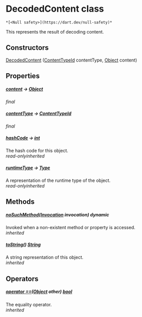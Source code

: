 


# DecodedContent class






    *[<Null safety>](https://dart.dev/null-safety)*



<p>This represents the result of decoding content.</p>




## Constructors

[DecodedContent](../xmtp/DecodedContent/DecodedContent.md) ([ContentTypeId](https://pub.dev/documentation/xmtp_proto/0.0.1-development/xmtp_proto/ContentTypeId-class.html) contentType, [Object](https://api.flutter.dev/flutter/dart-core/Object-class.html) content)

   


## Properties

##### [content](../xmtp/DecodedContent/content.md) &#8594; [Object](https://api.flutter.dev/flutter/dart-core/Object-class.html)



  
_<span class="feature">final</span>_



##### [contentType](../xmtp/DecodedContent/contentType.md) &#8594; [ContentTypeId](https://pub.dev/documentation/xmtp_proto/0.0.1-development/xmtp_proto/ContentTypeId-class.html)



  
_<span class="feature">final</span>_



##### [hashCode](https://api.flutter.dev/flutter/dart-core/Object/hashCode.html) &#8594; [int](https://api.flutter.dev/flutter/dart-core/int-class.html)



The hash code for this object.  
_<span class="feature">read-only</span><span class="feature">inherited</span>_



##### [runtimeType](https://api.flutter.dev/flutter/dart-core/Object/runtimeType.html) &#8594; [Type](https://api.flutter.dev/flutter/dart-core/Type-class.html)



A representation of the runtime type of the object.  
_<span class="feature">read-only</span><span class="feature">inherited</span>_





## Methods

##### [noSuchMethod](https://api.flutter.dev/flutter/dart-core/Object/noSuchMethod.html)([Invocation](https://api.flutter.dev/flutter/dart-core/Invocation-class.html) invocation) dynamic



Invoked when a non-existent method or property is accessed.  
_<span class="feature">inherited</span>_



##### [toString](https://api.flutter.dev/flutter/dart-core/Object/toString.html)() [String](https://api.flutter.dev/flutter/dart-core/String-class.html)



A string representation of this object.  
_<span class="feature">inherited</span>_





## Operators

##### [operator ==](https://api.flutter.dev/flutter/dart-core/Object/operator_equals.html)([Object](https://api.flutter.dev/flutter/dart-core/Object-class.html) other) [bool](https://api.flutter.dev/flutter/dart-core/bool-class.html)



The equality operator.  
_<span class="feature">inherited</span>_















